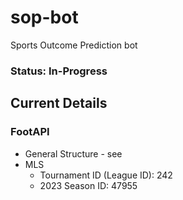 # sop-bot
Sports Outcome Prediction bot

### Status: In-Progress

## Current Details
### FootAPI
* General Structure - see 
* MLS 
    * Tournament ID (League ID): 242
    * 2023 Season ID: 47955
